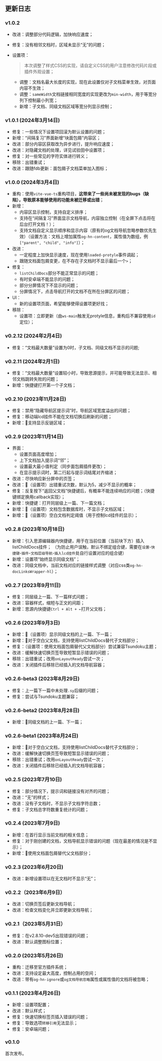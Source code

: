 ## 更新日志

### v1.0.2
- 改进：调整部分代码逻辑，加快响应速度；
- 修复：没有相邻文档时，区域未显示“无”的问题；
- 设置项：
  > 本次调整了样式CSS的实现，请自定义CSS的用户注意修改代码片段或插件外观设置；

  - 调整：文档名最大长度的实现，现在此设置仅对子文档菜单生效，对页面内容不生效；
  - 调整：`sameWidth`文档链接相同宽度的实现更改为`min-width`，用于等宽分列下控制最小列宽；
  - 新增：子文档、同级文档区域等宽分列显示控制；

### v1.0.1 (2024年3月14日)
- 修复：一些情况下设置项回滚为默认设置的问题；
- 新增：“间隔复习”界面新增“块面包屑”内容区；
- 改进：部分内容区获取改为异步进行，提升响应速度；
- 改进：对隐藏文档的处理，详见试验田中设置项；
- 修复：对一些常见的字符实体进行转义；
- 移除：出错重试；
- 改进：跟随fdb更新：面包屑子文档菜单加入图标；

### v1.0.0 (2024年3月4日)
- 重构：使用`vite-vue-ts`重构项目，**这带来了一些尚未被发现的bugs（缺陷），导致原本能够使用的功能未被迁移或出错**；
- 新增：
  - 内容区显示控制，支持自定义排序；
  - 支持在“间隔复习”界面显示文档导航，内容独立控制（在全屏下点击将在后台打开文档！）；
  - 支持文档自定义显示顺序和显示内容（原有的og文档导航忽略参数优先生效）（设置方法：文档上增加属性`og-hn-content`，属性值为数组，例`["parent", "child", "info"]`）；
- 改进：
  - 一定程度上加快显示速度，现在使用`loaded-protyle`事件调起；
  - 跟随文档面包屑变更，在不存在子文档时不显示最后一个`>`；
- 修复：
  - `listChildDocs`部分不能正常显示的问题；
  - 有时安卓端不能显示的问题；
  - 部分分屏情况下不显示的问题；
  - 分屏情况下，点击导航打开的文档不在所在分屏区的问题；
- UI：
  - 新的设置项页面，希望能够使得设置项更好找；
- 移除：
  - 设置项：立即更新（由`ws-main`触发无protyle信息，重构后不兼容使用`id`定位）；


### v0.2.12 (2024年2月4日)
- 修复：“文档最大数量”设置为0时，子文档、同级文档不显示的问题;

### v0.2.11 (2024年2月1日)
- 修复：“文档最大数量”设置较小时，导致思源提示，并可能导致无法显示、相邻文档跳转失败的问题；
- 新增：快捷键打开第一个子文档；

### v0.2.10 (2023年11月28日)
- 修复：禁用“隐藏导航区提示词”时，导航区域宽度溢出的问题；
- 修复：移动端lcd挂件不能在文档切换后刷新的问题；
- 新增：🧪支持显示反链区域；

### v0.2.9 (2023年11月14日)

- 界面：
  - 设置页面高度增加；
  - 上下文档加入提示词“邻”；
  - 设置最大最小值判定（同步面包屑插件更改）；
  - 在显示提示词时，第二行起与提示词结尾对齐缩进；
- 改进：尽快响应新分屏中的页签；
- 改进：🧪（设置项）出错重试次数，默认为5，减少不显示的概率；
- 修复：反复按下“返回父文档”快捷键后，有概率不能连续响应的问题；（快捷键绑定换用callback实现）；
- 新增：快捷键：打开同层级上一篇、下一篇文档；
- 新增：🧪（设置项）文档包含数据库时，不显示子文档区域；
- 新增：🧪（设置项）空白文档判定阈值（用于控制lcd挂件的显示）；

### v0.2.8 (2023年10月18日)
- 新增：引入思源编辑器内快捷键，用于在当前位置（当前块下方）插入listChildDocs挂件；
  （为防止用户误触，默认不绑定组合键，需要在`设置`-`快捷键`-`插件`-`文档层级导航`-`插入lcd挂件`处自行设置对应的组合键）
- 新增：设置项“始终显示同级文档”；
- 改进：同级文档中，当前文档对应的链接样式调整（对应css类`og-hn-docLinksWrapper-hl`）；

### v0.2.7 (2023年9月11日)
- 修复：同层级上一篇、下一篇样式问题；
- 改进：容器样式，缩短与正文的间距；
- 新增：思源内快捷键`Ctrl + Alt + ←`打开父文档；
### v0.2.6 (2023年9月3日)
- 新增：🧪（设置项）显示同级文档的上一篇、下一篇；
- 新增：🧪对于空白父文档，支持使用listChildDocs替代子文档部分；
- 修复：（设置项：使用文档面包屑替代父文档部分）尝试兼容Tsundoku主题；
- 改进：缓解快速切换页签导致短暂显示错误的问题；
- 移除：出错重试；改用`onLayoutReady`尝试一次；
- 改进：关闭插件后移除已经插入的文档导航容器；

### v0.2.6-beta3 (2023年8月29日)
- 修复：上一篇下一篇中未处理`.sy`后缀的问题；
- 修复：尝试与Tsundoku主题兼容；

### v0.2.6-beta2 (2023年8月28日)
- 新增：🧪同级文档的上一篇、下一篇；

### v0.2.6-beta1 (2023年8月24日)
- 新增：🧪对于空白父文档，支持使用listChildDocs替代子文档部分；
- 改进：缓解快速切换页签导致短暂显示错误的问题；
- 移除：出错重试；改用`onLayoutReady`尝试一次；
- 改进：关闭插件后移除已经插入的文档导航容器；

### v0.2.5 (2023年7月10日)
- 修复：部分情况下，提示词和链接没有对齐的问题；
- 改进：“无”的样式；
- 改进：没有子文档时，不显示子文档字符总数；
- 修复：子文档总字符数重复统计的问题；

### v0.2.4 (2023年7月9日)
- 新增：在首行显示当前文档的相关信息；
- 修复：对于刚创建的文档，文档导航显示错误的问题（现在最差的情况是不显示）；
- 新增：🧪使用文档面包屑替代父文档部分；

### v0.2.3 (2023年6月20日)
- 改进：新增设置项以在无文档时不显示“无”；

### v0.2.2（2023年6月9日）
- 改进：切换页签后更新文档导航；
- 改进：检查文档变化并立即更新文档导航；

### v0.2.1（2023年5月31日）

- 修复：在v2.8.10-dev5出现错误的问题；
- 改进：默认调整图标位置；

### v0.2.0 (2023年5月26日)

- 重构：迁移至官方插件系统；
- 改进：支持设定最大高度，控制占用的空间；
- 改进：带有`og-hn-ignore`或`og文档导航忽略`属性或属性值的文档将被忽略；

### v0.1.1 (2023年4月26日)

- 新增：设置项配置；
- 改进：默认样式；
- 修复：快速切换标签页插入错误的问题；
- 修复：导致选项`转移引用`无法显示；
- 修复：安卓端问题；

### v0.1.0

首次发布。